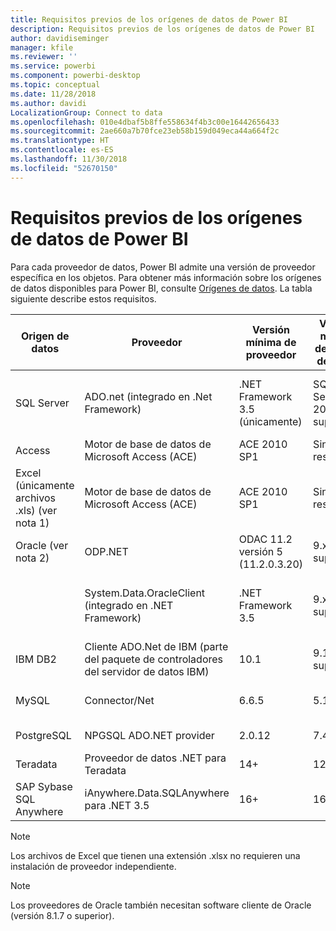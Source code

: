 ```yaml
---
title: Requisitos previos de los orígenes de datos de Power BI
description: Requisitos previos de los orígenes de datos de Power BI
author: davidiseminger
manager: kfile
ms.reviewer: ''
ms.service: powerbi
ms.component: powerbi-desktop
ms.topic: conceptual
ms.date: 11/28/2018
ms.author: davidi
LocalizationGroup: Connect to data
ms.openlocfilehash: 010e4dbaf5b8ffe558634f4b3c00e16442656433
ms.sourcegitcommit: 2ae660a7b70fce23eb58b159d049eca44a664f2c
ms.translationtype: HT
ms.contentlocale: es-ES
ms.lasthandoff: 11/30/2018
ms.locfileid: "52670150"
---
```

# <a name="power-bi-data-source-prerequisites"></a>Requisitos previos de los orígenes de datos de Power BI
Para cada proveedor de datos, Power BI admite una versión de proveedor específica en los objetos. Para obtener más información sobre los orígenes de datos disponibles para Power BI, consulte [Orígenes de datos](desktop-data-sources.md). La tabla siguiente describe estos requisitos.

| Origen de datos | Proveedor | Versión mínima de proveedor | Versión mínima de origen de datos | Objetos admitidos de origen de datos | Vínculo de descarga |
| --- | --- | --- | --- | --- | --- |
| SQL Server |ADO.net (integrado en .Net Framework) |.NET Framework 3.5 (únicamente) |SQL Server 2005 o superior |Tablas/vistas, funciones escalares, funciones de tabla |Se incluye en .NET Framework 3.5 o superior |
| Access |Motor de base de datos de Microsoft Access (ACE) |ACE 2010 SP1 |Sin restricción |Tablas/vistas |[Vínculo de descarga](http://go.microsoft.com/fwlink/?linkid=285987&clcid=0x409) |
| Excel (únicamente archivos .xls) (ver nota 1) |Motor de base de datos de Microsoft Access (ACE) |ACE 2010 SP1 |Sin restricción |Tablas, hojas |[Vínculo de descarga](http://go.microsoft.com/fwlink/?linkid=285987&clcid=0x409) |
| Oracle (ver nota 2) |ODP.NET |ODAC 11.2 versión 5 (11.2.0.3.20) |9.x o superior |Tablas/vistas |[Vínculo de descarga](http://go.microsoft.com/fwlink/?linkid=272376&clcid=0x409) |
| | System.Data.OracleClient (integrado en .NET Framework) |.NET Framework 3.5 |9.x o superior |Tablas/vistas |Se incluye en .NET Framework 3.5 o superior |
| IBM DB2 |Cliente ADO.Net de IBM (parte del paquete de controladores del servidor de datos IBM) |10.1 |9.1 o superior |Tablas/vistas |[Vínculo de descarga](http://go.microsoft.com/fwlink/?linkid=274911&clcid=0x409) |
| MySQL |Connector/Net |6.6.5 |5.1 |Tablas/vistas, funciones escalares |[Vínculo de descarga](http://go.microsoft.com/fwlink/?linkid=278885&clcid=0x409) |
| PostgreSQL |NPGSQL ADO.NET provider |2.0.12 |7.4 |Tablas/vistas |[Vínculo de descarga](http://go.microsoft.com/fwlink/?linkid=282716&clcid=0x409) |
| Teradata |Proveedor de datos .NET para Teradata |14+ |12+ |Tablas/vistas |[Vínculo de descarga](http://go.microsoft.com/fwlink/?linkid=278886&clcid=0x409) |
| SAP Sybase SQL Anywhere |iAnywhere.Data.SQLAnywhere para .NET 3.5 |16+ |16+ |Tablas/vistas |[Vínculo de descarga](http://go.microsoft.com/fwlink/?linkid=324846) |

>[!NOTE]
>Los archivos de Excel que tienen una extensión .xlsx no requieren una instalación de proveedor independiente.

>[!NOTE]
>Los proveedores de Oracle también necesitan software cliente de Oracle (versión 8.1.7 o superior).
> 
> 

